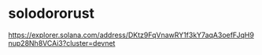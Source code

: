 # solodororust


https://explorer.solana.com/address/DKtz9FqVnawRY1f3kY7aqA3oefFJqH9nup28Nh8VCAi3?cluster=devnet


